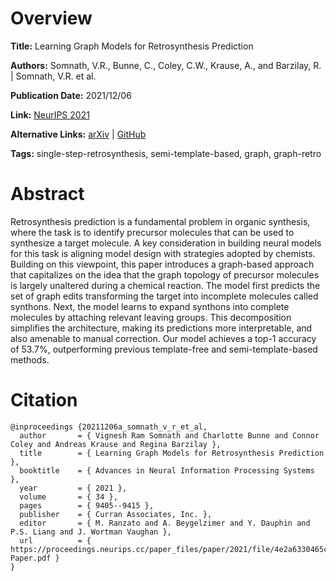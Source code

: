 # Overview
**Title:**
Learning Graph Models for Retrosynthesis Prediction

**Authors:**
Somnath, V.R., Bunne, C., Coley, C.W., Krause, A., and Barzilay, R. |
Somnath, V.R. et al.

**Publication Date:**
2021/12/06

**Link:**
[NeurIPS 2021](https://proceedings.neurips.cc/paper/2021/hash/4e2a6330465c8ffcaa696a5a16639176-Abstract.html)

**Alternative Links:**
[arXiv](https://arxiv.org/abs/2006.07038) |
[GitHub](https://github.com/vsomnath/graphretro)

**Tags:**
single-step-retrosynthesis, semi-template-based, graph, graph-retro


# Abstract
Retrosynthesis prediction is a fundamental problem in organic synthesis, where the task is to identify precursor molecules that can be used to synthesize a target molecule.
A key consideration in building neural models for this task is aligning model design with strategies adopted by chemists.
Building on this viewpoint, this paper introduces a graph-based approach that capitalizes on the idea that the graph topology of precursor molecules is largely unaltered during a chemical reaction.
The model first predicts the set of graph edits transforming the target into incomplete molecules called synthons.
Next, the model learns to expand synthons into complete molecules by attaching relevant leaving groups.
This decomposition simplifies the architecture, making its predictions more interpretable, and also amenable to manual correction.
Our model achieves a top-1 accuracy of 53.7%, outperforming previous template-free and semi-template-based methods.


# Citation
```
@inproceedings {20211206a_somnath_v_r_et_al,
  author       = { Vignesh Ram Somnath and Charlotte Bunne and Connor Coley and Andreas Krause and Regina Barzilay },
  title        = { Learning Graph Models for Retrosynthesis Prediction },
  booktitle    = { Advances in Neural Information Processing Systems },
  year         = { 2021 },
  volume       = { 34 },
  pages        = { 9405--9415 },
  publisher    = { Curran Associates, Inc. },
  editor       = { M. Ranzato and A. Beygelzimer and Y. Dauphin and P.S. Liang and J. Wortman Vaughan },
  url          = { https://proceedings.neurips.cc/paper_files/paper/2021/file/4e2a6330465c8ffcaa696a5a16639176-Paper.pdf }
}
```
